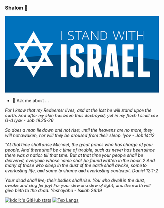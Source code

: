 ### Shalom 👋

![I Stand With Israel](IStandWithIsrael.png)

- 💬 Ask me about ...

*For I know that my Redeemer lives,
    and at the last he will stand upon the earth.
And after my skin has been thus destroyed,
    yet in my flesh I shall see G-d Iyov - Job 19:25-26*

*So does a man lie down and not rise; until the heavens are no more, they will not awaken, nor will they be aroused from their sleep. Iyov - Job 14:12*

*"At that time shall arise Michael, the great prince who has charge of your people. And there shall be a time of trouble, such as never has been since there was a nation till that time. But at that time your people shall be delivered, everyone whose name shall be found written in the book. 2 And many of those who sleep in the dust of the earth shall awake, some to everlasting life, and some to shame and everlasting contempt. Daniel 12:1-2*


*Your dead shall live; their bodies shall rise.
    You who dwell in the dust, awake and sing for joy!
For your dew is a dew of light,
    and the earth will give birth to the dead. Yeshayahu - Isaiah 26:19*

[![kdcllc's GitHub stats](https://github-readme-stats.vercel.app/api?username=kdcllc&show_icons=true&theme=dark&count_private=true)](https://github.com/anuraghazra/github-readme-stats)
[![Top Langs](https://github-readme-stats.vercel.app/api/top-langs/?username=kdcllc&layout=compact&theme=dark)](https://github.com/anuraghazra/github-readme-stats)
<!--
**kdcllc/kdcllc** is a ✨ _special_ ✨ repository because its `README.md` (this file) appears on your GitHub profile.

Here are some ideas to get you started:

- 🔭 I’m currently working on ...
- 🌱 I’m currently learning ...
- 👯 I’m looking to collaborate on ...
- 🤔 I’m looking for help with ...
- 💬 Ask me about ...
- 📫 How to reach me: ...
- ⚡ Fun fact: ...
-->
